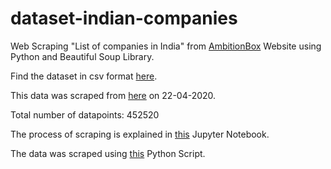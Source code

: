 # dataset-indian-companies
Web Scraping "List of companies in India" from [AmbitionBox](https://www.ambitionbox.com/) Website using Python and Beautiful Soup Library.

Find the dataset in csv format [here](https://github.com/mratanusarkar/dataset-indian-companies/blob/master/dataset/List_of_companies_in_India.csv).

This data was scraped from [here](https://www.ambitionbox.com/list-of-companies) on 22-04-2020.

Total number of datapoints: 452520

The process of scraping is explained in [this](https://github.com/mratanusarkar/dataset-indian-companies/blob/master/AmbitionBox%2020-04-2020.ipynb) Jupyter Notebook.

The data was scraped using [this](https://github.com/mratanusarkar/dataset-indian-companies/blob/master/scraper.py) Python Script.
